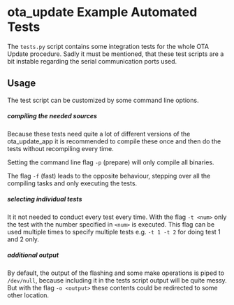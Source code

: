 # ota_update Example Automated Tests

The `tests.py` script contains some integration tests for the whole OTA Update
procedure.
Sadly it must be mentioned, that these test scripts are a bit instable regarding
the serial communication ports used.

## Usage
The test script can be customized by some command line options.

##### compiling the needed sources
Because these tests need quite a lot of different versions of the ota_update_app
it is recommended to compile these once and then do the tests without recompiling every time.

Setting the command line flag `-p` (prepare) will only compile all binaries.

The flag `-f` (fast) leads to the opposite behaviour, stepping over all the
compiling tasks and only executing the tests.

##### selecting individual tests
It it not needed to conduct every test every time.
With the flag `-t <num>` only the test with the number specified in `<num>` is
executed.
This flag can be used multiple times to specify multiple tests e.g. `-t 1 -t 2`
for doing test 1 and 2 only.

##### additional output
By default, the output of the flashing and some make operations is piped to
`/dev/null`, because including it in the tests script output will be quite
messy.
But with the flag `-o <output>` these contents could be redirected to some
other location.

